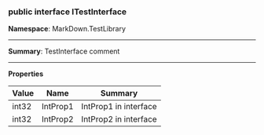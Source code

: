 ﻿### public interface ITestInterface
__Namespace__: MarkDown.TestLibrary
* * *
__Summary__: TestInterface comment

* * *
__Properties__

| Value | Name | Summary | 
| --- | --- | --- | 
| int32 | IntProp1 | IntProp1 in interface | 
| int32 | IntProp2 | IntProp2 in interface | 


